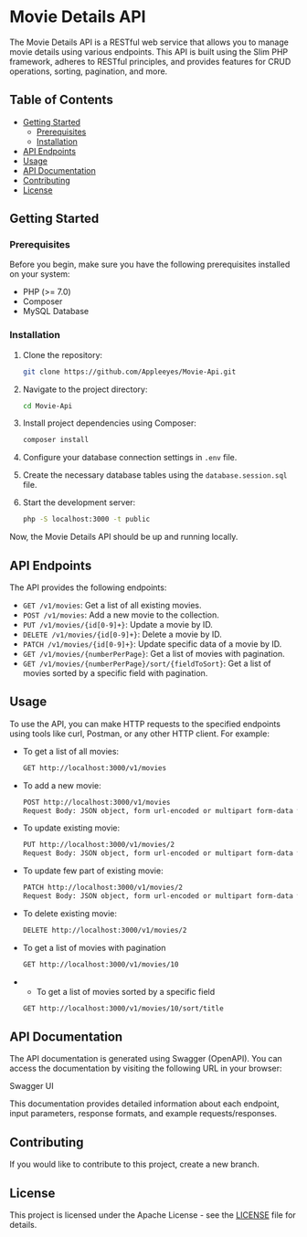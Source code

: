 # Movie Details API

The Movie Details API is a RESTful web service that allows you to manage movie details using various endpoints. This API is built using the Slim PHP framework, adheres to RESTful principles, and provides features for CRUD operations, sorting, pagination, and more.

## Table of Contents
- [Getting Started](#getting-started)
  - [Prerequisites](#prerequisites)
  - [Installation](#installation)
- [API Endpoints](#api-endpoints)
- [Usage](#usage)
- [API Documentation](#api-documentation)
- [Contributing](#contributing)
- [License](#license)

## Getting Started

### Prerequisites
Before you begin, make sure you have the following prerequisites installed on your system:
- PHP (>= 7.0)
- Composer
- MySQL Database

### Installation
1. Clone the repository:
   ```bash
   git clone https://github.com/Appleeyes/Movie-Api.git

2. Navigate to the project directory:
   ```bash
   cd Movie-Api

3. Install project dependencies using Composer:
   ```bash
   composer install

4. Configure your database connection settings in `.env` file.

5. Create the necessary database tables using the `database.session.sql` file.

6. Start the development server:
   ```bash
   php -S localhost:3000 -t public

Now, the Movie Details API should be up and running locally.

## API Endpoints

The API provides the following endpoints:

- `GET /v1/movies`: Get a list of all existing movies.
- `POST /v1/movies`: Add a new movie to the collection.
- `PUT /v1/movies/{id[0-9]+}`: Update a movie by ID.
- `DELETE /v1/movies/{id[0-9]+}`: Delete a movie by ID.
- `PATCH /v1/movies/{id[0-9]+}`: Update specific data of a movie by ID.
- `GET /v1/movies/{numberPerPage}`: Get a list of movies with pagination.
- `GET /v1/movies/{numberPerPage}/sort/{fieldToSort}`: Get a list of movies sorted by a specific field with pagination.

## Usage

To use the API, you can make HTTP requests to the specified endpoints using tools like curl, Postman, or any other HTTP client. For example:

- To get a list of all movies:
  ```bash
  GET http://localhost:3000/v1/movies

- To add a new movie:
  ```bash
  POST http://localhost:3000/v1/movies
  Request Body: JSON object, form url-encoded or multipart form-data with movie details
  ```

- To update existing movie:
  ```bash
  PUT http://localhost:3000/v1/movies/2
  Request Body: JSON object, form url-encoded or multipart form-data with movie details
  ```

- To update few part of existing movie:
  ```bash
  PATCH http://localhost:3000/v1/movies/2
  Request Body: JSON object, form url-encoded or multipart form-data with movie details
  ```

- To delete existing movie:
  ```bash
  DELETE http://localhost:3000/v1/movies/2

- To get a list of movies with pagination
  ```bash
  GET http://localhost:3000/v1/movies/10

- - To get a list of movies sorted by a specific field
  ```bash
  GET http://localhost:3000/v1/movies/10/sort/title

## API Documentation

The API documentation is generated using Swagger (OpenAPI). You can access the documentation by visiting the following URL in your browser:

Swagger UI

This documentation provides detailed information about each endpoint, input parameters, response formats, and example requests/responses.

## Contributing
If you would like to contribute to this project, create a new branch.

## License
This project is licensed under the Apache License - see the [LICENSE](license) file for details.